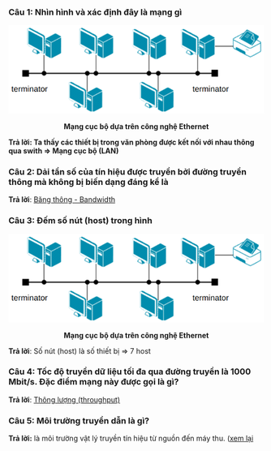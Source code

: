 ### Câu 1: Nhìn hình và xác định đây là mạng gì

<p align="center">
  <img src="https://github.com/CHu292/SOC/blob/main/Networking/Dlink_Fundamentals_of_Network_Technology/Data_Transmission_and_Switching_in_Computer_Networks/1_Basic_concepts_of_network_technologies/image/1_Local_area_network_based_on_Ethernet_technology.png" alt="Mạng cục bộ dựa trên công nghệ Ethernet" width="1000">
</p>
<p align="center"><b>Mạng cục bộ dựa trên công nghệ Ethernet</b></p>

**Trả lời: Ta thấy các thiết bị trong văn phòng được kết nối với nhau thông qua swith => Mạng cục bộ (LAN)**

### Câu 2: Dải tần số của tín hiệu được truyền bởi đường truyền thông mà không bị biến dạng đáng kể là

**Trả lời**: [Băng thông - Bandwidth](https://github.com/CHu292/SOC/blob/main/Networking/Dlink_Fundamentals_of_Network_Technology/Data_Transmission_and_Switching_in_Computer_Networks/1_Basic_concepts_of_network_technologies/1_2_Basic_concepts_in_the_field_of_computer_networks.md)

### Câu 3:  Đếm số nút (host) trong hình

<p align="center">
  <img src="https://github.com/CHu292/SOC/blob/main/Networking/Dlink_Fundamentals_of_Network_Technology/Data_Transmission_and_Switching_in_Computer_Networks/1_Basic_concepts_of_network_technologies/image/1_Local_area_network_based_on_Ethernet_technology.png" alt="Mạng cục bộ dựa trên công nghệ Ethernet" width="1000">
</p>
<p align="center"><b>Mạng cục bộ dựa trên công nghệ Ethernet</b></p>

**Trả lời**: Số nút (host) là số thiết bị => 7 host

### Câu 4: Tốc độ truyền dữ liệu tối đa qua đường truyền là 1000 Mbit/s. Đặc điểm mạng này được gọi là gì?
**Trả lời**: [Thông lượng (throughput)](https://github.com/CHu292/SOC/blob/main/Networking/Dlink_Fundamentals_of_Network_Technology/Data_Transmission_and_Switching_in_Computer_Networks/1_Basic_concepts_of_network_technologies/1_2_Basic_concepts_in_the_field_of_computer_networks.md)

### Câu 5: Môi trường truyền dẫn là gì?
**Trả lời:** là môi trường vật lý truyền tín hiệu từ nguồn đến máy thu. ([xem lại]((https://github.com/CHu292/SOC/blob/main/Networking/Dlink_Fundamentals_of_Network_Technology/Data_Transmission_and_Switching_in_Computer_Networks/1_Basic_concepts_of_network_technologies/1_2_Basic_concepts_in_the_field_of_computer_networks.md))
